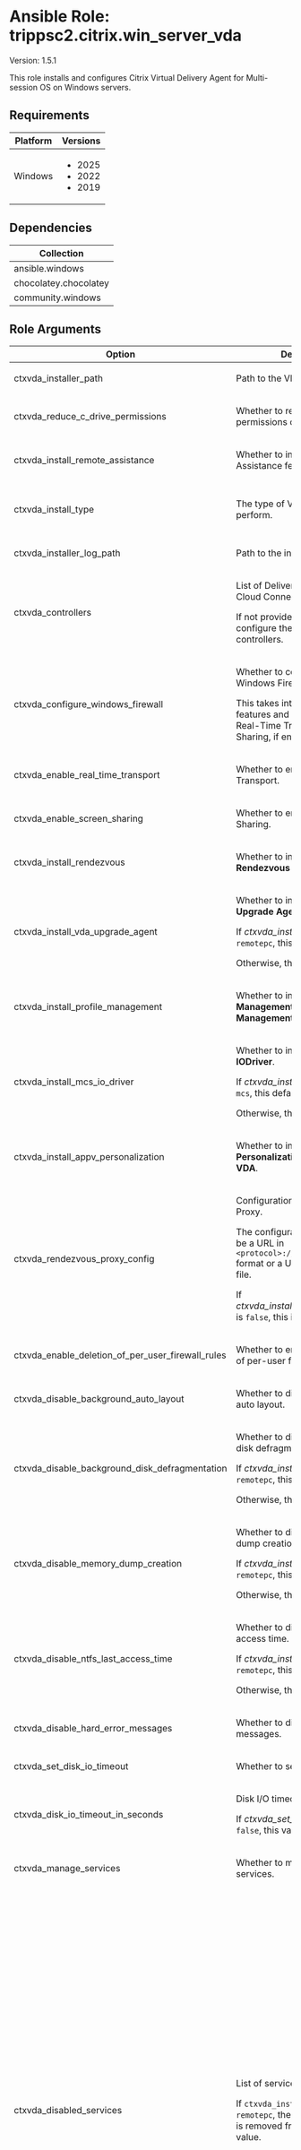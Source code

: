 <!-- BEGIN_ANSIBLE_DOCS -->

# Ansible Role: trippsc2.citrix.win_server_vda
Version: 1.5.1

This role installs and configures Citrix Virtual Delivery Agent for Multi-session OS on Windows servers.

## Requirements

| Platform | Versions |
| -------- | -------- |
| Windows | <ul><li>2025</li><li>2022</li><li>2019</li></ul> |

## Dependencies

| Collection |
| ---------- |
| ansible.windows |
| chocolatey.chocolatey |
| community.windows |

## Role Arguments
|Option|Description|Type|Required|Choices|Default|
|---|---|---|---|---|---|
| ctxvda_installer_path | <p>Path to the VDA installer.</p> | path | yes |  |  |
| ctxvda_reduce_c_drive_permissions | <p>Whether to reduce the permissions on the C drive.</p> | bool | no |  | True |
| ctxvda_install_remote_assistance | <p>Whether to install the Remote Assistance feature.</p> | bool | no |  | True |
| ctxvda_install_type | <p>The type of VDA installation to perform.</p> | str | no | <ul><li>mcs</li><li>pvs</li><li>remotepc</li></ul> | mcs |
| ctxvda_installer_log_path | <p>Path to the installer log.</p> | path | no |  | C:\Windows\Temp\CitrixVDA.log |
| ctxvda_controllers | <p>List of Delivery Controllers (or Cloud Connectors if Citrix DaaS).</p><p>If not provided, the role will not configure the VDA with controllers.</p> | list of 'str' | no |  |  |
| ctxvda_configure_windows_firewall | <p>Whether to configure the Windows Firewall.</p><p>This takes into account optional features and components, like Real-Time Transport and Screen Sharing, if enabled.</p> | bool | no |  | True |
| ctxvda_enable_real_time_transport | <p>Whether to enable Real-Time Transport.</p> | bool | no |  | True |
| ctxvda_enable_screen_sharing | <p>Whether to enable Screen Sharing.</p> | bool | no |  | True |
| ctxvda_install_rendezvous | <p>Whether to install **Citrix Rendezvous V2**.</p> | bool | no |  | False |
| ctxvda_install_vda_upgrade_agent | <p>Whether to install the **Citrix VDA Upgrade Agent**.</p><p>If *ctxvda_install_type* is set to `remotepc`, this defaults to `true`.</p><p>Otherwise, this defaults to `false`.</p> | bool | no |  |  |
| ctxvda_install_profile_management | <p>Whether to install **Citrix Profile Management** and **Citrix Profile Management WMI Plug-in**.</p> | bool | no |  | True |
| ctxvda_install_mcs_io_driver | <p>Whether to install **Citrix MCS IODriver**.</p><p>If *ctxvda_install_type* is set to `mcs`, this defaults to `true`.</p><p>Otherwise, this defaults to `false`.</p> | bool | no |  |  |
| ctxvda_install_appv_personalization | <p>Whether to install **Citrix Personalization for App-V - VDA**.</p> | bool | no |  | False |
| ctxvda_rendezvous_proxy_config | <p>Configuration for Rendezvous Proxy.</p><p>The configuration should either be a URL in `<protocol>://<host>:<port>` format or a URL path to a `.pac` file.</p><p>If *ctxvda_install_rendezvous_proxy* is `false`, this is ignored.</p> | str | no |  |  |
| ctxvda_enable_deletion_of_per_user_firewall_rules | <p>Whether to enable the deletion of per-user firewall rules.</p> | bool | no |  | True |
| ctxvda_disable_background_auto_layout | <p>Whether to disable background auto layout.</p> | bool | no |  | True |
| ctxvda_disable_background_disk_defragmentation | <p>Whether to disable background disk defragmentation.</p><p>If *ctxvda_install_type* is set to `remotepc`, this defaults to `false`.</p><p>Otherwise, this defaults to `true`.</p> | bool | no |  |  |
| ctxvda_disable_memory_dump_creation | <p>Whether to disable memory dump creation.</p><p>If *ctxvda_install_type* is set to `remotepc`, this defaults to `false`.</p><p>Otherwise, this defaults to `true`.</p> | bool | no |  |  |
| ctxvda_disable_ntfs_last_access_time | <p>Whether to disable NTFS last access time.</p><p>If *ctxvda_install_type* is set to `remotepc`, this defaults to `false`.</p><p>Otherwise, this defaults to `true`.</p> | bool | no |  |  |
| ctxvda_disable_hard_error_messages | <p>Whether to disable hard error messages.</p> | bool | no |  | True |
| ctxvda_set_disk_io_timeout | <p>Whether to set disk I/O timeout.</p> | bool | no |  | True |
| ctxvda_disk_io_timeout_in_seconds | <p>Disk I/O timeout in seconds.</p><p>If *ctxvda_set_disk_io_timeout* is `false`, this value is ignored.</p> | int | no |  | 200 |
| ctxvda_manage_services | <p>Whether to manage the Citrix services.</p> | bool | no |  | True |
| ctxvda_disabled_services | <p>List of services to disable.</p><p>If `ctxvda_install_type` is set to `remotepc`, the `Superfetch` service is removed from the default value.</p> | list of dicts of 'ctxvda_disabled_services' options | no |  | [{'display_name': 'AllJoyn Router Service', 'name': 'AJRouter'}, {'display_name': 'Application Layer Gateway Service', 'name': 'ALG'}, {'display_name': 'Bluetooth Audio Gateway Service', 'name': 'BTAGService'}, {'display_name': 'Bluetooth Support Service', 'name': 'bthserv'}, {'display_name': 'Diagnostic Policy Service', 'name': 'DPS'}, {'display_name': 'Diagnostic Service Host', 'name': 'WdiServiceHost'}, {'display_name': 'Diagnostic System Host', 'name': 'WdiSystemHost'}, {'display_name': 'Downloaded Maps Manager', 'name': 'MapsBroker'}, {'display_name': 'Encrypting File System (EFS)', 'name': 'EFS'}, {'display_name': 'Function Discovery Provider Host', 'name': 'fdPHost'}, {'display_name': 'Function Discovery Resource Publication', 'name': 'FDResPub'}, {'display_name': 'Internet Connection Sharing (ICS)', 'name': 'SharedAccess'}, {'display_name': 'Offline Files', 'name': 'CscService'}, {'display_name': 'Payments and NFC/SE Manager', 'name': 'SEMgrSvc'}, {'display_name': 'Secure Socket Tunneling Protocol Service', 'name': 'SstpSvc'}, {'display_name': 'Sensor Monitoring Service', 'name': 'SensrSvc'}, {'display_name': 'Shared PC Account Manager', 'name': 'shpamsvc'}, {'display_name': 'SSDP Discovery', 'name': 'SSDPSRV'}, {'display_name': 'UPnP Device Host', 'name': 'upnphost'}, {'display_name': 'Windows Media Player Network Sharing Service', 'name': 'WMPNetworkSvc'}, {'display_name': 'Windows Mobile Hotspot Service', 'name': 'icssvc'}, {'display_name': 'Superfetch', 'name': 'SysMain'}, {'display_name': 'Windows Error Reporting Service', 'name': 'WerSvc'}] |
| ctxvda_manage_scheduled_tasks | <p>Whether to manage the Citrix scheduled tasks.</p> | bool | no |  | True |
| ctxvda_disabled_scheduled_tasks | <p>List of scheduled tasks to disable.</p><p>If `ctxvda_install_type` is set to `remotepc`, the `Microsoft-Windows-DiskDiagnosticResolver`, `RegIdleBackup`, and `ScheduledDefrag` tasks are removed from the default value.</p> | list of dicts of 'ctxvda_disabled_scheduled_tasks' options | no |  | [{'name': 'AnalyzeSystem', 'path': '\\Microsoft\\Windows\\Power Efficiency Diagnostics'}, {'name': 'BfeOnServiceStartTypeChange', 'path': '\\Microsoft\\Windows\\Windows Filtering Platform'}, {'name': 'Consolidator', 'path': '\\Microsoft\\Windows\\Customer Experience Improvement Program'}, {'name': 'CreateObjectTask', 'path': '\\Microsoft\\Windows\\Shell'}, {'name': 'IndexerAutomaticMaintenance', 'path': '\\Microsoft\\Windows\\Shell'}, {'name': 'MapsToastTask', 'path': '\\Microsoft\\Windows\\Maps'}, {'name': 'Microsoft Compatibility Appraiser', 'path': '\\Microsoft\\Windows\\Application Experience'}, {'name': 'Microsoft-Windows-DiskDiagnosticDataCollector', 'path': '\\Microsoft\\Windows\\DiskDiagnostic'}, {'name': 'Microsoft-Windows-DiskDiagnosticResolver', 'path': '\\Microsoft\\Windows\\DiskDiagnostic'}, {'name': 'MNO Metadata Parser', 'path': '\\Microsoft\\Windows\\Mobile Broadband Accounts'}, {'name': 'MobilityManager', 'path': '\\Microsoft\\Windows\\Ras'}, {'name': 'Notifications', 'path': '\\Microsoft\\Windows\\Location'}, {'name': 'ProactiveScan', 'path': '\\Microsoft\\Windows\\Chkdsk'}, {'name': 'ProcessMemoryDiagnosticEvents', 'path': '\\Microsoft\\Windows\\MemoryDiagnostic'}, {'name': 'ProgramDataUpdater', 'path': '\\Microsoft\\Windows\\Application Experience'}, {'name': 'Proxy', 'path': '\\Microsoft\\Windows\\Autochk'}, {'name': 'QueueReporting', 'path': '\\Microsoft\\Windows\\Windows Error Reporting'}, {'name': 'RegIdleBackup', 'path': '\\Microsoft\\Windows\\Registry'}, {'name': 'ResolutionHost', 'path': '\\Microsoft\\Windows\\WDI'}, {'name': 'RunFullMemoryDiagnostic', 'path': '\\Microsoft\\Windows\\MemoryDiagnostic'}, {'name': 'Scheduled', 'path': '\\Microsoft\\Windows\\Diagnosis'}, {'name': 'ScheduledDefrag', 'path': '\\Microsoft\\Windows\\Defrag'}, {'name': 'ServerManager', 'path': '\\Microsoft\\Windows\\Server Manager'}, {'name': 'StartComponentCleanup', 'path': '\\Microsoft\\Windows\\Servicing'}, {'name': 'StartupAppTask', 'path': '\\Microsoft\\Windows\\Application Experience'}, {'name': 'TPM-Maintenance', 'path': '\\Microsoft\\Windows\\TPM'}, {'name': 'UninstallDeviceTask', 'path': '\\Microsoft\\Windows\\Bluetooth'}, {'name': 'UPnPHostConfig', 'path': '\\Microsoft\\Windows\\UPnP'}, {'name': 'UsbCeip', 'path': '\\Microsoft\\Windows\\Customer Experience Improvement Program'}, {'name': 'VerifyWinRE', 'path': '\\Microsoft\\Windows\\RecoveryEnvironment'}, {'name': 'Windows Defender Cache Maintenance', 'path': '\\Microsoft\\Windows\\Windows Defender'}, {'name': 'Windows Defender Cleanup', 'path': '\\Microsoft\\Windows\\Windows Defender'}, {'name': 'Windows Defender Verification', 'path': '\\Microsoft\\Windows\\Windows Defender'}, {'name': 'UpdateLibrary', 'path': '\\Microsoft\\Windows\\Windows Media Sharing'}, {'name': 'WinSAT', 'path': '\\Microsoft\\Windows\\Maintenance'}, {'name': 'Recovery-Check', 'path': '\\Microsoft\\Windows\\Workplace Join'}] |

### Options for ctxvda_disabled_services
|Option|Description|Type|Required|Choices|Default|
|---|---|---|---|---|---|
| display_name | <p>Display name of the service.</p> | str | yes |  |  |
| name | <p>Name of the service.</p> | str | yes |  |  |

### Options for ctxvda_disabled_scheduled_tasks
|Option|Description|Type|Required|Choices|Default|
|---|---|---|---|---|---|
| name | <p>Name of the scheduled task.</p> | str | yes |  |  |
| path | <p>Path of the scheduled task.</p> | str | yes |  |  |


## License
MIT

## Author and Project Information
Jim Tarpley (@trippsc2)
<!-- END_ANSIBLE_DOCS -->
